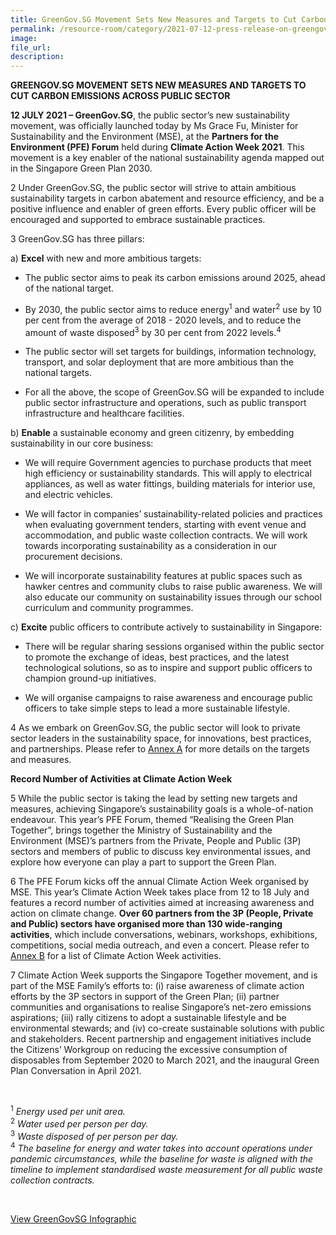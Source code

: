 ```yaml
---  
title: GreenGov.SG Movement Sets New Measures and Targets to Cut Carbon Emissions Across Public Sector 
permalink: /resource-room/category/2021-07-12-press-release-on-greengov
image:  
file_url:  
description:  
---  
```


**GREENGOV.SG MOVEMENT SETS NEW MEASURES AND TARGETS TO CUT CARBON EMISSIONS ACROSS PUBLIC SECTOR**

**12 JULY 2021 – GreenGov.SG**, the public sector’s new sustainability movement, was officially launched today by Ms Grace Fu, Minister for Sustainability and the Environment (MSE), at the **Partners for the Environment (PFE) Forum** held during **Climate Action Week 2021**. This movement is a key enabler of the national sustainability agenda mapped out in the Singapore Green Plan 2030. 

2	Under GreenGov.SG, the public sector will strive to attain ambitious sustainability targets in carbon abatement and resource efficiency, and be a positive influence and enabler of green efforts. Every public officer will be encouraged and supported to embrace sustainable practices.    

3	GreenGov.SG has three pillars:

a)	**Excel** with new and more ambitious targets:

- The public sector aims to peak its carbon emissions around 2025, ahead of the national target.

- By 2030, the public sector aims to reduce energy<sup>1</sup> and water<sup>2</sup> use by 10 per cent from the average of 2018 - 2020 levels, and to reduce the amount of waste disposed<sup>3</sup> by 30 per cent from 2022 levels.<sup>4</sup>    

- The public sector will set targets for buildings, information technology, transport, and solar deployment that are more ambitious than the national targets. 

- For all the above, the scope of GreenGov.SG will be expanded to include public sector infrastructure and operations, such as public transport infrastructure and healthcare facilities.

b)	**Enable** a sustainable economy and green citizenry, by embedding sustainability in our core business:

- We will require Government agencies to purchase products that meet high efficiency or sustainability standards. This will apply to electrical appliances, as well as water fittings, building materials for interior use, and electric vehicles.

- We will factor in companies’ sustainability-related policies and practices when evaluating government tenders, starting with event venue and accommodation, and public waste collection contracts. We will work towards incorporating sustainability as a consideration in our procurement decisions.

- We will incorporate sustainability features at public spaces such as hawker centres and community clubs to raise public awareness. We will also educate our community on sustainability issues through our school curriculum and community programmes.  

c)	**Excite** public officers to contribute actively to sustainability in Singapore:

- There will be regular sharing sessions organised within the public sector to promote the exchange of ideas, best practices, and the latest technological solutions, so as to inspire and support public officers to champion ground-up initiatives.

- We will organise campaigns to raise awareness and encourage public officers to take simple steps to lead a more sustainable lifestyle. 

4	As we embark on GreenGov.SG, the public sector will look to private sector leaders in the sustainability space, for innovations, best practices, and partnerships. Please refer to [Annex A](../../resources/caw-media-release-annex-a.pdf) for more details on the targets and measures.

**Record Number of Activities at Climate Action Week**

5	While the public sector is taking the lead by setting new targets and measures, achieving Singapore’s sustainability goals is a whole-of-nation endeavour. This year’s PFE Forum, themed “Realising the Green Plan Together”, brings together the Ministry of Sustainability and the Environment (MSE)’s partners from the Private, People and Public (3P) sectors and members of public to discuss key environmental issues, and explore how everyone can play a part to support the Green Plan. 

6	The PFE Forum kicks off the annual Climate Action Week organised by MSE. This year’s Climate Action Week takes place from 12 to 18 July and features a record number of activities aimed at increasing awareness and action on climate change. **Over 60 partners from the 3P (People, Private and Public) sectors have organised more than 130 wide-ranging activities**, which include conversations, webinars, workshops, exhibitions, competitions, social media outreach, and even a concert. Please refer to [Annex B](../../resources/CAW_list_highlights.pdf) for a list of Climate Action Week activities.

7	Climate Action Week supports the Singapore Together movement, and is part of the MSE Family’s efforts to: (i) raise awareness of climate action efforts by the 3P sectors in support of the Green Plan; (ii) partner communities and organisations to realise Singapore’s net-zero emissions aspirations; (iii) rally citizens to adopt a sustainable lifestyle and be environmental stewards; and (iv) co-create sustainable solutions with public and stakeholders. Recent partnership and engagement initiatives include the Citizens’ Workgroup on reducing the excessive consumption of disposables from September 2020 to March 2021, and the inaugural Green Plan Conversation in April 2021.



<br>

<sup>1</sup> *Energy used per unit area.*<br>
<sup>2</sup> *Water used per person per day.*<br>
<sup>3</sup> *Waste disposed of per person per day.*<br>
<sup>4</sup> *The baseline for energy and water takes into account operations under pandemic circumstances, while the baseline for waste is aligned with the timeline to implement standardised waste measurement for all public waste collection contracts.*<br>

<br>

[View GreenGovSG Infographic](../../resources/greengov-infographic.pdf)
